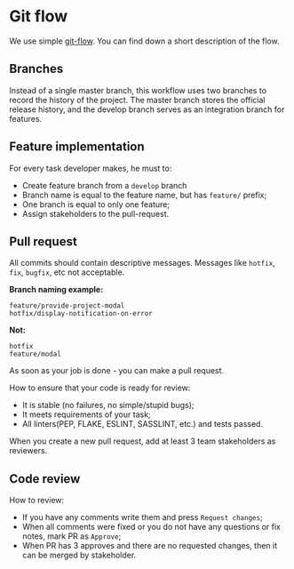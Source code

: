 # Git flow

We use simple [git-flow](http://nvie.com/posts/a-successful-git-branching-model/). You can find down a short description of the flow.

## Branches

Instead of a single master branch, this workflow uses two branches to record the history of the project. The master branch stores the official release history, and the develop branch serves as an integration branch for features.

## Feature implementation

For every task developer makes, he must to:

* Create feature branch from a `develop` branch
* Branch name is equal to the feature name, but has `feature/` prefix;
* One branch is equal to only one feature;
* Assign stakeholders to the pull-request.

## Pull request

All commits should contain descriptive messages. Messages like `hotfix`, `fix`, `bugfix`, etc not acceptable.

**Branch naming example:**

```
feature/provide-project-modal
hotfix/display-notification-on-error
```

**Not:**

```
hotfix
feature/modal
```

As soon as your job is done - you can make a pull request.

How to ensure that your code is ready for review:

* It is stable (no failures, no simple/stupid bugs);
* It meets requirements of your task;
* All linters(PEP, FLAKE, ESLINT, SASSLINT, etc.) and tests passed.

When you create a new pull request, add at least 3 team stakeholders as reviewers.

## Code review

How to review:

* If you have any comments write them and press `Request changes`;
* When all comments were fixed or you do not have any questions or fix notes, mark PR as `Approve`;
* When PR has 3 approves and there are no requested changes, then it can be merged by stakeholder.
